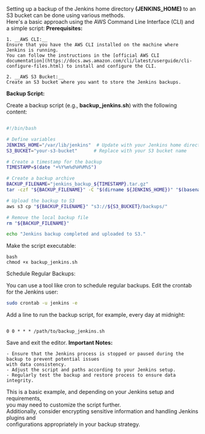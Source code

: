 Setting up a backup of the Jenkins home directory **(JENKINS_HOME)** to an S3 bucket can be done  using various methods.  
Here's a basic approach using the AWS Command Line Interface (CLI) and a simple script:
__Prerequisites:__  

    1. __AWS CLI:__  
    Ensure that you have the AWS CLI installed on the machine where Jenkins is running.  
    You can follow the instructions in the [official AWS CLI documentation](https://docs.aws.amazon.com/cli/latest/userguide/cli-configure-files.html) to install and configure the CLI.

    2. __AWS S3 Bucket:__  
    Create an S3 bucket where you want to store the Jenkins backups.

__Backup Script:__  

Create a backup script (e.g., **backup_jenkins.sh**) with the following content:

```bash

#!/bin/bash

# Define variables
JENKINS_HOME="/var/lib/jenkins"  # Update with your Jenkins home directory path
S3_BUCKET="your-s3-bucket"      # Replace with your S3 bucket name

# Create a timestamp for the backup
TIMESTAMP=$(date "+%Y%m%d%H%M%S")

# Create a backup archive
BACKUP_FILENAME="jenkins_backup_${TIMESTAMP}.tar.gz"
tar -czf "${BACKUP_FILENAME}" -C "$(dirname ${JENKINS_HOME})" "$(basename ${JENKINS_HOME})"

# Upload the backup to S3
aws s3 cp "${BACKUP_FILENAME}" "s3://${S3_BUCKET}/backups/"

# Remove the local backup file
rm "${BACKUP_FILENAME}"

echo "Jenkins backup completed and uploaded to S3."
```
Make the script executable:
```
bash
chmod +x backup_jenkins.sh
```
Schedule Regular Backups:

You can use a tool like cron to schedule regular backups. Edit the crontab for the Jenkins user:

```bash
sudo crontab -u jenkins -e
```
Add a line to run the backup script, for example, every day at midnight:

```plaintext

0 0 * * * /path/to/backup_jenkins.sh
```
Save and exit the editor.
__Important Notes:__

    - Ensure that the Jenkins process is stopped or paused during the backup to prevent potential issues  
    with data consistency.
    - Adjust the script and paths according to your Jenkins setup.
    - Regularly test the backup and restore process to ensure data integrity.

This is a basic example, and depending on your Jenkins setup and requirements,  
you may need to customize the script further.  
Additionally, consider encrypting sensitive information and handling Jenkins plugins and  
configurations appropriately in your backup strategy.
